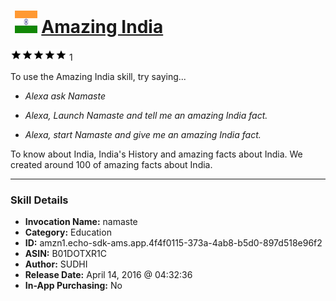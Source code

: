 # &nbsp;<img src="skill_icon" alt="Amazing India icon" width="36"> [Amazing India](http://alexa.amazon.com/#skills/amzn1.echo-sdk-ams.app.4f4f0115-373a-4ab8-b5d0-897d518e96f2)
![5 stars](../../images/ic_star_black_18dp_1x.png)![5 stars](../../images/ic_star_black_18dp_1x.png)![5 stars](../../images/ic_star_black_18dp_1x.png)![5 stars](../../images/ic_star_black_18dp_1x.png)![5 stars](../../images/ic_star_black_18dp_1x.png) 1

To use the Amazing India skill, try saying...

* *Alexa ask Namaste*

* *Alexa, Launch Namaste and tell me an amazing India fact.*

* *Alexa, start Namaste and give me an amazing India fact.*

To know about India, India's History and amazing facts about India. We created around 100 of amazing facts about India.

***

### Skill Details

* **Invocation Name:** namaste
* **Category:** Education
* **ID:** amzn1.echo-sdk-ams.app.4f4f0115-373a-4ab8-b5d0-897d518e96f2
* **ASIN:** B01DOTXR1C
* **Author:** SUDHI
* **Release Date:** April 14, 2016 @ 04:32:36
* **In-App Purchasing:** No

